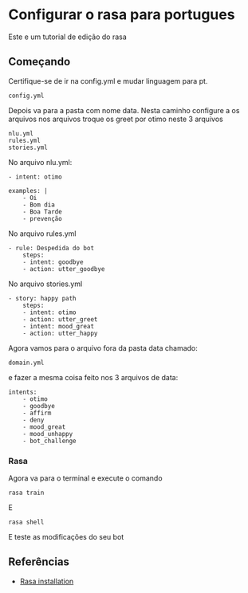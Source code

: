 # Configurar o rasa para portugues
Este e um tutorial de edição do rasa


## Começando
Certifique-se de ir na config.yml e mudar linguagem para pt.

    config.yml

    
Depois va para a pasta com nome data.
    Nesta caminho configure a os arquivos nos arquivos troque os greet por otimo neste 3 arquivos

    nlu.yml
    rules.yml
    stories.yml


No arquivo  nlu.yml:

    - intent: otimo

    examples: |
        - Oi
        - Bom dia
        - Boa Tarde
        - prevenção    

No arquivo rules.yml


    - rule: Despedida do bot
        steps:
        - intent: goodbye
        - action: utter_goodbye

No arquivo stories.yml


    - story: happy path
        steps:
        - intent: otimo
        - action: utter_greet
        - intent: mood_great
        - action: utter_happy


Agora vamos para o arquivo fora da pasta data chamado:

    domain.yml

e fazer a mesma coisa feito nos 3 arquivos de data:


    intents:
        - otimo
        - goodbye
        - affirm
        - deny
        - mood_great
        - mood_unhappy
        - bot_challenge



    


    

### Rasa
Agora va para o terminal e execute o comando

    rasa train


E

    rasa shell

E teste as modificações do seu bot
        
        
    


## Referências
- [Rasa installation](https://rasa.com/docs/rasa/installation)

